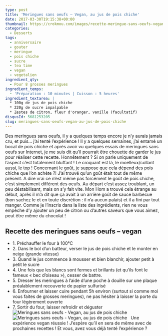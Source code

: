 ```yaml
---
type: post
title: 'Meringues sans oeufs – Vegan, au jus de pois chiche'
date: 2017-03-30T19:15:38+00:00
thumbnail: https://crokmou.com/images/recette-meringue-sans-oeufs-vegan-pois-chiche-crokmou-blog-cuisine-voyage-1.jpg
categories:
  - Desserts
tags:
  - anniversaire
  - gouter
  - meringue
  - pois chiche
  - sucre
  - tea time
  - vegan
  - vegetalien
ingredient_qty:
  - Pour 8 grosses meringues
ingredient_temps:
  - 'Préparation : 10 minutes | Cuisson : 5 heures'
ingredient_textarea: |
  * 100g de jus de pois chiche
  * 220g de sucre impalpable
  * Zestes de citron, fleur d'oranger, vanille (facultatif)
disqusId: 5681253205
slug: meringues-sans-oeufs-vegan-au-jus-de-pois-chiche
---
```


Des meringues sans oeufs, il y a quelques temps encore je n’y aurais jamais cru, et puis… j’ai tenté l’expérience ! Il y a quelques semaines, j’ai entamé un bocal de pois chiche et après avoir vu quelques essais de meringues sans oeufs sur Internet, je me suis dit qu’il pourrait être chouette de garder le jus pour réaliser cette recette. Honnêtement ? Si on parle uniquement de l’aspect c’est totalement bluffant ! Le croquant est là, le moelleux/collant aussi, le top ! Concernant le goût, je suppose que cela dépend des pois chiche que l’on achète ?! J’ai trouvé qu’un goût était tout de même présent. A dire vrai ce n’est même pas forcément le goût de pois chiche, c’est simplement différent des oeufs. Au départ c’est assez troublant, un peu déstabilisant, mais on s’y fait vite. Mon Hom a trouvé cela étrange au début, après il m’a dit que ça avait à un arrière goût de sauce barbecue (bon sachez le et en toute discrétion : il n’a aucun palais) et il a fini par tout manger. Comme je l’inscris dans la liste des ingrédients, rien ne vous empêche d’y ajouter un peu de citron ou d’autres saveurs que vous aimez, peut être même du chocolat !

## **Recette des meringues sans oeufs – vegan**

* 1\. Préchauffer le four à 100°C
* 2\. Dans le bol d’un batteur, verser le jus de pois chiche et le monter en neige (grande vitesse)
* 3\. Quand le jus commence à mousser et bien blanchir, ajouter petit à petit le sucre
* 4\. Une fois que les blancs sont fermes et brillants (et qu’ils font le fameux « bec d’oiseau »), cesser de battre.
* 5\. Dresser les meringues à l’aide d’une poche à douille sur une plaque préalablement recouverte de papier sulfurisé
* 6\. Enfourner et laisser cuire pendant 5h environ (surtout si comme moi vous faites de grosses meringues), ne pas hésiter à laisser la porte du four légèrement ouverte
* 7\. Sortir du four, laisser refroidir et déguster   ![Meringues sans oeufs - Vegan, au jus de pois chiche](https://crokmou.com/images/recette-meringue-sans-oeufs-vegan-pois-chiche-crokmou-blog-cuisine-voyage-1-2_xxiywp.jpg "Meringues sans oeufs - Vegan, au jus de pois chiche")![Meringues sans oeufs - Vegan, au jus de pois chiche](https://crokmou.com/images/recette-meringue-sans-oeufs-vegan-pois-chiche-crokmou-blog-cuisine-voyage-1-3_fpi16c.jpg "Meringues sans oeufs - Vegan, au jus de pois chiche")   Une expérience vegan réussie ! J’espère qu’il en sera de même avec de prochaines recettes ! Et vous, avez vous déjà tenté l’expérience ?